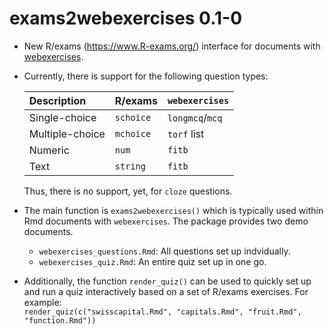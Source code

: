 # exams2webexercises 0.1-0

* New R/exams (<https://www.R-exams.org/>) interface for
  documents with [webexercises](https://psyteachr.github.io/webexercises/).

* Currently, there is support for the following question types:

  | Description     | R/exams   | `webexercises`  |
  |:----------------|:----------|:----------------|
  | Single-choice   | `schoice` | `longmcq`/`mcq` |
  | Multiple-choice | `mchoice` | `torf` list     |
  | Numeric         | `num`     | `fitb`          |
  | Text            | `string`  | `fitb`          |

  Thus, there is no support, yet, for `cloze` questions.

* The main function is `exams2webexercises()` which is typically
  used within Rmd documents with `webexercises`. The package provides
  two demo documents.

  - `webexercises_questions.Rmd`: All questions set up indvidually.
  - `webexercises_quiz.Rmd`: An entire quiz set up in one go.

* Additionally, the function `render_quiz()` can be used to
  quickly set up and run a quiz interactively based on a
  set of R/exams exercises. For example:  
  `render_quiz(c("swisscapital.Rmd", "capitals.Rmd", "fruit.Rmd", "function.Rmd"))`
